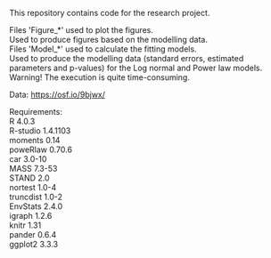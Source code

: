 This repository contains code for the research project.  

Files 'Figure_\*' used to plot the figures.  
Used to produce figures based on the modelling data.  
Files 'Model_\*' used to calculate the fitting models.    
Used to produce the modelling data (standard errors, estimated  
parameters and p-values) for the Log normal and Power law models.  
Warning! The execution is quite time-consuming.

Data: https://osf.io/9bjwx/    


Requirements:  
R 4.0.3  
R-studio 1.4.1103  
moments 0.14  
poweRlaw 0.70.6  
car 3.0-10  
MASS 7.3-53  
STAND 2.0  
nortest 1.0-4  
truncdist 1.0-2  
EnvStats 2.4.0   
igraph 1.2.6  
knitr 1.31  
pander 0.6.4  
ggplot2 3.3.3  

